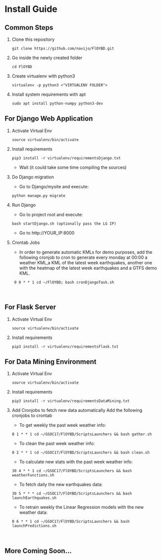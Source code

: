 # Install Guide
## Common Steps
1. Clone this repository
    
   ```
   git clone https://github.com/navijo/FlOYBD.git
   ```
2. Go inside the newly created folder
   
   ```
   cd FlOYBD
   ```
3. Create virtualenv with python3
    
   ```
   virtualenv -p python3 <"VIRTUALENV FOLDER">
   ```
4. Install system requirements with apt
   
   ```
   sudo apt install python-numpy python3-dev
   ```
## For Django Web Application
1. Activate Virtual Env
   
   ``` 
   source virtualenv/bin/activate
   ```
2. Install requirements

   ```
   pip3 install -r virtualenv/requirementsDjango.txt
   ```
   * Wait (it could take some time compiling the sources)

3. Do Django migration
   * Go to Django/mysite and execute:
   ```
   python manage.py migrate
   ```
4. Run Django
   * Go to project root and execute:
   ```
   bash startDjango.sh (optionally pass the LG IP)
   ```
   * Go to http://YOUR_IP:8000
5. Crontab Jobs
    * In order to generate automatic KMLs for demo purposes, add the following cronjob to cron to generate every monday at  00:00 a weather KML,a KML of the latest week earthquakes, another one with the heatmap of the latest week earthquakes and a GTFS demo KML.
    ```
     0 0 * * 1 cd ~/FlOYBD; bash cronDjangoTask.sh
    ```
   
## For Flask Server
1. Activate Virtual Env
   
   ``` 
   source virtualenv/bin/activate
   ```
2. Install requirements

   ```
   pip3 install -r virtualenv/requirementsFlask.txt
   ```
   
## For Data Mining Environment
1. Activate Virtual Env
   
   ``` 
   source virtualenv/bin/activate
   ```
2. Install requirements
  
   ```
   pip3 install -r virtualenv/requirementsDataMining.txt
   ```
   
3. Add Cronjobs to fetch new data automatically
    Add the following cronjobs to crontab
    * To get weekly the past week weather info:
    
    ```
    0 1 * * 1 cd ~/GSOC17/FlOYBD/ScriptsLaunchers && bash gather.sh
    ```
    * To clean the past week weather info:
    
    ```
    0 2 * * 1 cd ~/GSOC17/FlOYBD/ScriptsLaunchers && bash clean.sh
    ```
    * To calculate new stats with the past week weather info:
    
    ```
    30 4 * * 1 cd ~/GSOC17/FlOYBD/ScriptsLaunchers && bash weatherFunctions.sh
    ```
    * To fetch daily the new earthquakes data:
    
    ```
    30 5 * * * cd ~/GSOC17/FlOYBD/ScriptsLaunchers && bash launchEarthquakes.sh
    ```
    * To retrain weekly the Linear Regression models with the new weather data:
    
    ```
    0 6 * * 1 cd ~/GSOC17/FlOYBD/ScriptsLaunchers && bash launchPredictions.sh
    ```
    
    
##  More Coming Soon...

